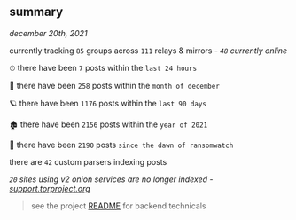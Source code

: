 
## summary
_december 20th, 2021_

currently tracking `85` groups across `111` relays & mirrors - _`48` currently online_

⏲ there have been `7` posts within the `last 24 hours`

🦈 there have been `258` posts within the `month of december`

🪐 there have been `1176` posts within the `last 90 days`

🏚 there have been `2156` posts within the `year of 2021`

🦕 there have been `2190` posts `since the dawn of ransomwatch`

there are `42` custom parsers indexing posts

_`20` sites using v2 onion services are no longer indexed - [support.torproject.org](https://support.torproject.org/onionservices/v2-deprecation/)_

> see the project [README](https://github.com/thetanz/ransomwatch#ransomwatch--) for backend technicals
